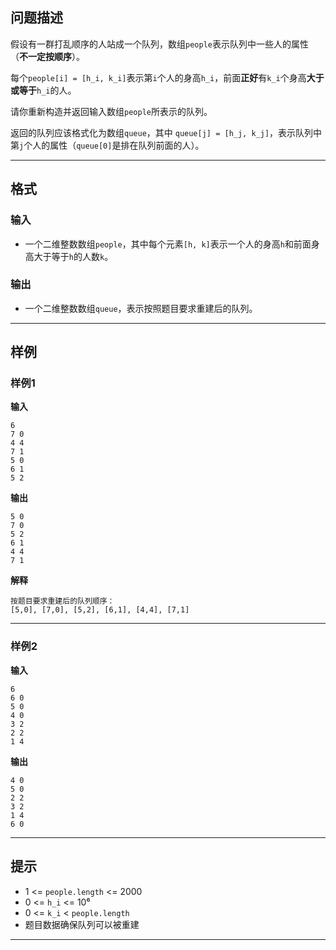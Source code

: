 ## 问题描述

假设有一群打乱顺序的人站成一个队列，数组`people`表示队列中一些人的属性（**不一定按顺序**）。

每个`people[i] = [h_i, k_i]`表示第`i`个人的身高`h_i`，前面**正好**有`k_i`个身高**大于或等于**`h_i`的人。

请你重新构造并返回输入数组`people`所表示的队列。

返回的队列应该格式化为数组`queue`，其中 `queue[j] = [h_j, k_j]`，表示队列中第`j`个人的属性（`queue[0]`是排在队列前面的人）。

---

## 格式

### 输入

- 一个二维整数数组`people`，其中每个元素`[h, k]`表示一个人的身高`h`和前面身高大于等于`h`的人数`k`。

### 输出

- 一个二维整数数组`queue`，表示按照题目要求重建后的队列。

---

## 样例

### 样例1

**输入**

```
6
7 0
4 4
7 1
5 0
6 1
5 2
```

**输出**

```
5 0
7 0
5 2
6 1
4 4
7 1
```

**解释**

```
按题目要求重建后的队列顺序：
[5,0], [7,0], [5,2], [6,1], [4,4], [7,1]
```

---

### 样例2

**输入**

```
6
6 0
5 0
4 0
3 2
2 2
1 4
```

**输出**

```
4 0
5 0
2 2
3 2
1 4
6 0
```

---

## 提示

- 1 <= `people.length` <= 2000
- 0 <= `h_i` <= 10⁶
- 0 <= `k_i` < `people.length`
- 题目数据确保队列可以被重建

---

